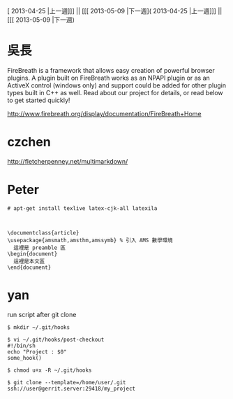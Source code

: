 [ 2013-04-25 |上一週]]] || [[[ 2013-05-09 |下一週]( 2013-04-25 |上一週]]] || [[[ 2013-05-09 |下一週)



# 吳長

FireBreath is a framework that allows easy creation of powerful browser  plugins. A plugin built on FireBreath works as an NPAPI plugin or as an  ActiveX control (windows only) and support could be added for other  plugin types built in C++ as well. Read about our project for details, or read below to get started quickly!

<http://www.firebreath.org/display/documentation/FireBreath+Home>  

# czchen


<http://fletcherpenney.net/multimarkdown/>  

# Peter



    # apt-get install texlive latex-cjk-all latexila



    \documentclass{article}
    \usepackage{amsmath,amsthm,amssymb} % 引入 AMS 數學環境
      這裡是 preamble 區
    \begin{document}
      這裡是本文區
    \end{document}


# yan

run script after git clone


    $ mkdir ~/.git/hooks 
    
    $ vi ~/.git/hooks/post-checkout
    #!/bin/sh                                                                                                                     
    echo "Project : $0"
    some_hook()
    
    $ chmod u+x -R ~/.git/hooks
    
    $ git clone --template=/home/user/.git ssh://user@gerrit.server:29418/my_project
